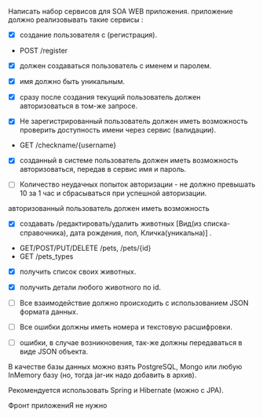 Написать набор сервисов для SOA WEB приложения.
приложение должно реализовывать такие сервисы :
-[x] создание пользователя с (регистрация).
- POST /register


-[x] должен создаваться пользователь с именем и паролем.


-[x]  имя должно быть уникальным. 


-[x] сразу после создания текущий пользователь должен авторизоваться в том-же запросе.


-[x] Не зарегистрированный пользователь должен иметь возможность проверить доступность имени через сервис (валидации).
- GET /checkname/{username}


-[x] созданный в системе пользователь должен иметь возможность авторизоваться, передав в сервис имя и пароль.
 

-[ ] Количество неудачных попыток авторизации - не должно превышать 10 за 1 час и сбрасываться при успешной авторизации.

авторизованный пользователь должен иметь возможность

-[x] создавать /редактировать/удалить животных [Вид(из списка-справочника), дата рождения, пол, Кличка(уникальна)] .
- GET/POST/PUT/DELETE /pets, /pets/{id}
- GET /pets_types


-[x] получить список своих животных.


-[x] получить детали любого животного по id.


-[ ] Все взаимодействие должно происходить с использованием JSON формата данных.


-[ ] Все ошибки должны иметь номера и текстовую расшифровки.


-[ ] ошибки, в случае возникновения, так-же должны передаваться в виде JSON объекта.

В качестве базы данных можно взять PostgreSQL, Mongo или любую InMemory базу (но, тогда jar-ик надо добавить в архив).

Рекомендуется использовать Spring и Hibernate (можно c JPA).

Фронт приложениЯ не нужно